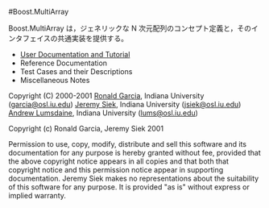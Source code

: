 #Boost.MultiArray

Boost.MultiArray は，ジェネリックな N 次元配列のコンセプト定義と，そのインタフェイスの共通実装を提供する。

- [User Documentation and Tutorial](multi_array/user.md)
- Reference Documentation
- Test Cases and their Descriptions
- Miscellaneous Notes

Copyright (C) 2000-2001
[Ronald Garcia](http://www.osl.iu.edu/~garcia), Indiana University ([garcia@osl.iu.edu](mailto:garcia@osl.iu.edu))
[Jeremy Siek](http://www.boost.org/doc/libs/1_31_0/people/jeremy_siek.htm), Indiana University ([jsiek@osl.iu.edu](mailto:jsiek@osl.iu.edu))
[Andrew Lumsdaine](http://www.osl.iu.edu/~lums), Indiana University ([lums@osl.iu.edu](mailto:lums@osl.iu.edu))

Copyright (c) Ronald Garcia, Jeremy Siek 2001

Permission to use, copy, modify, distribute and sell this software and its documentation for any purpose is hereby granted without fee, provided that the above copyright notice appears in all copies and that both that copyright notice and this permission notice appear in supporting documentation.
Jeremy Siek makes no representations about the suitability of this software for any purpose.
It is provided "as is" without express or implied warranty.

